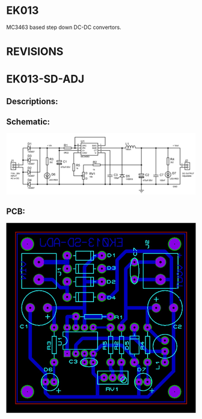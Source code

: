 # EK013

MC3463 based step down DC-DC convertors.

# REVISIONS
# EK013-SD-ADJ
## Descriptions:

## Schematic:
![](EK013_SD_ADJ_SCH.jpg "Schematic")    

## PCB:
![](EK013_SD_ADJ_PCB.jpg "PCB preview")


